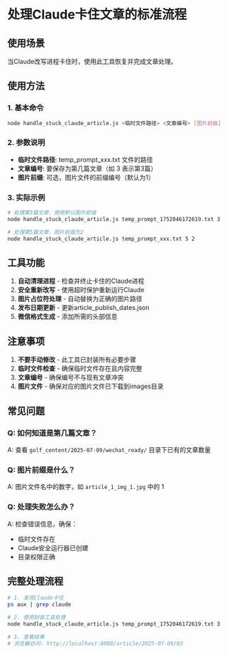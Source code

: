 # 处理Claude卡住文章的标准流程

## 使用场景
当Claude改写进程卡住时，使用此工具恢复并完成文章处理。

## 使用方法

### 1. 基本命令
```bash
node handle_stuck_claude_article.js <临时文件路径> <文章编号> [图片前缀]
```

### 2. 参数说明
- **临时文件路径**: temp_prompt_xxx.txt 文件的路径
- **文章编号**: 要保存为第几篇文章（如 3 表示第3篇）
- **图片前缀**: 可选，图片文件的前缀编号（默认为1）

### 3. 实际示例
```bash
# 处理第3篇文章，使用默认图片前缀
node handle_stuck_claude_article.js temp_prompt_1752046172619.txt 3

# 处理第5篇文章，图片前缀为2
node handle_stuck_claude_article.js temp_prompt_xxx.txt 5 2
```

## 工具功能

1. **自动清理进程** - 检查并终止卡住的Claude进程
2. **安全重新改写** - 使用超时保护重新运行Claude
3. **图片占位符处理** - 自动替换为正确的图片路径
4. **发布日期更新** - 更新article_publish_dates.json
5. **微信格式生成** - 添加所需的头部信息

## 注意事项

1. **不要手动修改** - 此工具已封装所有必要步骤
2. **临时文件检查** - 确保临时文件存在且内容完整
3. **文章编号** - 确保编号不与现有文章冲突
4. **图片文件** - 确保对应的图片文件已下载到images目录

## 常见问题

### Q: 如何知道是第几篇文章？
A: 查看 `golf_content/2025-07-09/wechat_ready/` 目录下已有的文章数量

### Q: 图片前缀是什么？
A: 图片文件名中的数字，如 `article_1_img_1.jpg` 中的 1

### Q: 处理失败怎么办？
A: 检查错误信息，确保：
- 临时文件存在
- Claude安全运行器已创建
- 目录权限正确

## 完整处理流程

```bash
# 1. 发现Claude卡住
ps aux | grep claude

# 2. 使用封装工具处理
node handle_stuck_claude_article.js temp_prompt_1752046172619.txt 3

# 3. 查看结果
# 浏览器访问: http://localhost:8080/article/2025-07-09/03
```